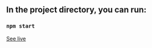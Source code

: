 ## In the project directory, you can run:

### `npm start`

[See live](https://react-al-fashion-store.netlify.app/)


